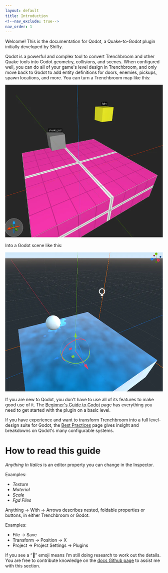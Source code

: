 ```yaml
---
layout: default
title: Introduction
<!--nav_exclude: true-->
nav_order: 1
---
```


Welcome! This is the documentation for Qodot, a Quake-to-Godot plugin initially developed by Shifty.

Qodot is a powerful and complex tool to convert Trenchbroom and other Quake tools into Godot geometry, collisions, and scenes. When configured well, you can do all of your game's level design in Trenchbroom, and only move back to Godot to add entity definitions for doors, enemies, pickups, spawn locations, and more. You can turn a Trenchbroom map like this:

![](images/intro-trench.png)

Into a Godot scene like this:

![](images/intro-qodot.png)

If you are new to Qodot, you don't have to use all of its features to make good use of it. The [Beginner's Guide to Godot](/pages/beginner's-guide-to-godot.html) page has everything you need to get started with the plugin on a basic level.

If you have experience and want to transform Trenchbroom into a full level-design suite for Godot, the [Best Practices](/pages/best-practices.html) page gives insight and breakdowns on Qodot's many configurable systems.

# How to read this guide
_Anything In Italics_ is an editor property you can change in the Inspector.

Examples:
-   _Texture_
-   _Material_
-   _Scale_
-   _Fgd Files_

Anything → With → Arrows describes nested, foldable properties or buttons, in either Trenchbroom or Godot.

Examples:
-   File → Save
-   Transform → Position → X
-   Project → Project Settings → Plugins

If you see a “🚧” emoji means I’m still doing research to work out the details. You are free to contribute knowledge on the [docs Github page](https://github.com/DeerTears/DeerTears.github.io) to assist me with this section.
